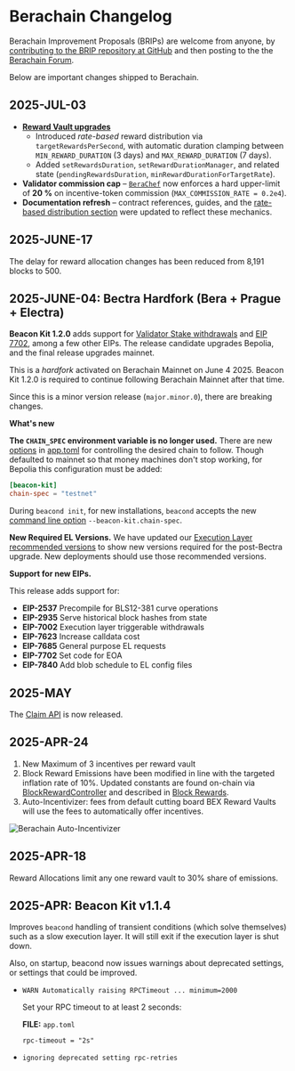 # Berachain Changelog

Berachain Improvement Proposals (BRIPs) are welcome from anyone, by [contributing to the BRIP repository at GitHub](https://github.com/berachain/BRIPs/tree/main) and then posting to the the [Berachain Forum](https://hub.forum.berachain.com/c/brips/9).

Below are important changes shipped to Berachain.

## 2025-JUL-03

* **[Reward Vault upgrades](/developers/contracts/reward-vault)**
  * Introduced _rate-based_ reward distribution via `targetRewardsPerSecond`, with automatic duration clamping between `MIN_REWARD_DURATION` (3 days) and `MAX_REWARD_DURATION` (7 days).
  * Added `setRewardsDuration`, `setRewardDurationManager`, and related state (`pendingRewardsDuration`, `minRewardDurationForTargetRate`).
* **Validator commission cap** – [`BeraChef`](/developers/contracts/berachef) now enforces a hard upper-limit of **20 %** on incentive-token commission (`MAX_COMMISSION_RATE = 0.2e4`). 
* **Documentation refresh** – contract references, guides, and the [rate-based distribution section](/learn/pol/incentives#rate-based-reward-distribution-target-rate) were updated to reflect these mechanics.

## 2025-JUNE-17

The delay for reward allocation changes has been reduced from 8,191 blocks to 500.

## 2025-JUNE-04: Bectra Hardfork (Bera + Prague + Electra)

**Beacon Kit 1.2.0** adds support for [Validator Stake withdrawals](https://docs.berachain.com/nodes/guides/withdraw-stake) and [EIP 7702](/developers/guides/eip7702-basics), among a few other EIPs. The release candidate upgrades Bepolia, and the final release upgrades mainnet.

This is a *hardfork* activated on Berachain Mainnet on June 4 2025.
Beacon Kit 1.2.0 is required to continue following Berachain Mainnet after that time.

Since this is a minor version release (`major.minor.0`), there are breaking changes.

**What's new**

**The `CHAIN_SPEC` environment variable is no longer used.** There are new [options](/beacon-kit/configuration#beaconkit-configuration) in [app.toml](https://github.com/berachain/beacon-kit/blob/main/testing/networks/80069/app.toml#L117) for controlling the desired chain to follow. Though defaulted to mainnet so that money machines don't stop working, for Bepolia this configuration must be added:

  ```app.toml
  [beacon-kit] 
  chain-spec = "testnet"
  ```

During `beacond init`, for new installations, `beacond` accepts the new [command line option](beacon-kit/cli#flags) `--beacon-kit.chain-spec`.

**New Required EL Versions.** We have updated our [Execution Layer recommended versions](/nodes/evm-execution) to show new versions required for the post-Bectra upgrade. New deployments should use those recommended versions.

**Support for new EIPs.** 

This release adds support for:
* **EIP-2537** Precompile for BLS12-381 curve operations
* **EIP-2935** Serve historical block hashes from state
* **EIP-7002** Execution layer triggerable withdrawals
* **EIP-7623** Increase calldata cost
* **EIP-7685** General purpose EL requests
* **EIP-7702** Set code for EOA 
* **EIP-7840** Add blob schedule to EL config files

## 2025-MAY

The [Claim API](/developers/claim-api) is now released.

## 2025-APR-24

1. New Maximum of 3 incentives per reward vault
2. Block Reward Emissions have been modified in line with the targeted inflation rate of 10%. Updated constants are found on-chain via [BlockRewardController](https://berascan.com/address/0x1AE7dD7AE06F6C58B4524d9c1f816094B1bcCD8e) and described in [Block Rewards](/learn/pol/blockrewards).
3. Auto-Incentivizer: fees from default cutting board BEX Reward Vaults will use the fees to automatically offer incentives.

![Berachain Auto-Incentivizer](/assets/auto-incentivizer.png)

## 2025-APR-18

Reward Allocations limit any one reward vault to 30% share of emissions.

## 2025-APR: Beacon Kit v1.1.4

Improves `beacond` handling of transient conditions (which solve themselves) such as a slow execution layer. It will still exit if the execution layer is shut down.

Also, on startup, beacond now issues warnings about deprecated settings, or settings that could be improved.

* ```WARN Automatically raising RPCTimeout ... minimum=2000```

  Set your RPC timeout to at least 2 seconds:

  **FILE:** `app.toml`
  ```
  rpc-timeout = "2s"
  ```

* `ignoring deprecated setting rpc-retries`
